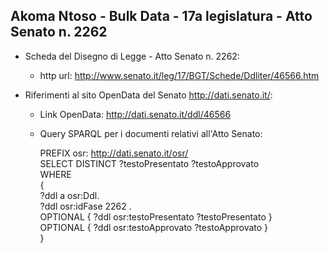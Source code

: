 ## Akoma Ntoso - Bulk Data - 17a legislatura - Atto Senato n. 2262 ##

* Scheda del Disegno di Legge - Atto Senato n. 2262:
	* http url: http://www.senato.it/leg/17/BGT/Schede/Ddliter/46566.htm

* Riferimenti al sito OpenData del Senato http://dati.senato.it/:
	* Link OpenData: http://dati.senato.it/ddl/46566
	* Query SPARQL per i documenti relativi all'Atto Senato:

        PREFIX osr: <http://dati.senato.it/osr/>  
		SELECT DISTINCT ?testoPresentato ?testoApprovato  
		WHERE  
		{  
		    ?ddl a osr:Ddl.  
		    ?ddl osr:idFase 2262 .  
		    OPTIONAL { ?ddl osr:testoPresentato ?testoPresentato }  
		    OPTIONAL { ?ddl osr:testoApprovato ?testoApprovato }  
		}
		